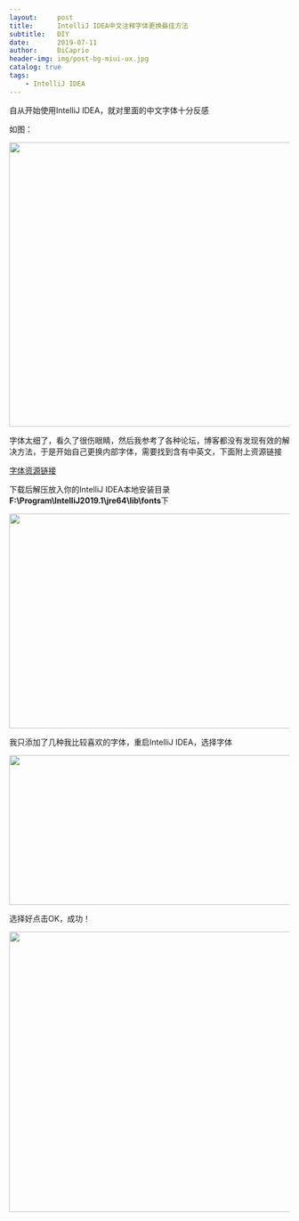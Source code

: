 ```yaml
---
layout:     post
title:      IntelliJ IDEA中文注释字体更换最佳方法
subtitle:   DIY
date:       2019-07-11
author:     DiCaprio
header-img: img/post-bg-miui-ux.jpg
catalog: true
tags:
    - IntelliJ IDEA
---
```


<p>自从开始使用IntelliJ IDEA，就对里面的中文字体十分反感</p>


<p>如图：</p>
<p><img alt="" class="has" height="511" src="https://img-blog.csdnimg.cn/20190711194238550.png?x-oss-process=image/watermark,type_ZmFuZ3poZW5naGVpdGk,shadow_10,text_aHR0cHM6Ly9ibG9nLmNzZG4ubmV0L3FxXzM2OTEwNjM0,size_16,color_FFFFFF,t_70" width="800"></p>
<p>字体太细了，看久了很伤眼睛，然后我参考了各种论坛，博客都没有发现有效的解决方法，于是开始自己更换内部字体，需要找到含有中英文，下面附上资源链接</p>
<p><a href="https://download.csdn.net/download/qq_36910634/11337704" rel="nofollow" data-token="02a4174a97d61b49da2b541d2e153968">字体资源链接</a></p>
<p>下载后解压放入你的IntelliJ IDEA本地安装目录<strong>F:\Program\IntelliJ2019.1\jre64\lib\fonts</strong>下</p>
<p><img alt="" class="has" height="386" src="https://img-blog.csdnimg.cn/20190711201224106.png?x-oss-process=image/watermark,type_ZmFuZ3poZW5naGVpdGk,shadow_10,text_aHR0cHM6Ly9ibG9nLmNzZG4ubmV0L3FxXzM2OTEwNjM0,size_16,color_FFFFFF,t_70" width="727"></p>
<p>我只添加了几种我比较喜欢的字体，重启IntelliJ IDEA，选择字体</p>
<p><img alt="" class="has" height="269" src="https://img-blog.csdnimg.cn/20190711201010942.png?x-oss-process=image/watermark,type_ZmFuZ3poZW5naGVpdGk,shadow_10,text_aHR0cHM6Ly9ibG9nLmNzZG4ubmV0L3FxXzM2OTEwNjM0,size_16,color_FFFFFF,t_70" width="905"></p>
<p>选择好点击OK，成功！</p>
<p><img alt="" class="has" height="504" src="https://img-blog.csdnimg.cn/20190711201049170.png?x-oss-process=image/watermark,type_ZmFuZ3poZW5naGVpdGk,shadow_10,text_aHR0cHM6Ly9ibG9nLmNzZG4ubmV0L3FxXzM2OTEwNjM0,size_16,color_FFFFFF,t_70" width="819"></p>